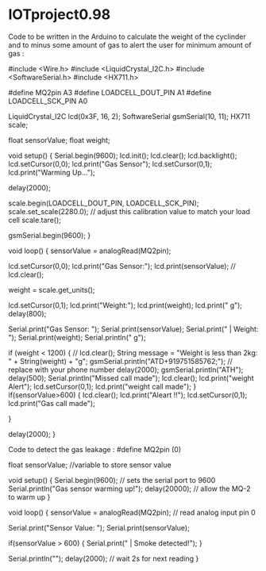# IOTproject0.98
Code to be written in the Arduino to calculate the weight of the cyclinder and to minus some amount of gas to alert the user for minimum amount of gas :

#include <Wire.h>
#include <LiquidCrystal_I2C.h>
#include <SoftwareSerial.h>
#include <HX711.h>

#define MQ2pin A3
#define LOADCELL_DOUT_PIN A1
#define LOADCELL_SCK_PIN A0

LiquidCrystal_I2C lcd(0x3F, 16, 2);
SoftwareSerial gsmSerial(10, 11);
HX711 scale;

float sensorValue;
float weight;

void setup() {
  Serial.begin(9600);
  lcd.init();
  lcd.clear();
  lcd.backlight();
  lcd.setCursor(0,0);
  lcd.print("Gas Sensor");
  lcd.setCursor(0,1);
  lcd.print("Warming Up...");

  delay(2000);

  scale.begin(LOADCELL_DOUT_PIN, LOADCELL_SCK_PIN);
  scale.set_scale(2280.0); // adjust this calibration value to match your load cell
  scale.tare();

  gsmSerial.begin(9600);
}

void loop() {
  sensorValue = analogRead(MQ2pin);

  lcd.setCursor(0,0);
  lcd.print("Gas Sensor:");
  lcd.print(sensorValue);
  // lcd.clear();

  weight = scale.get_units();

  lcd.setCursor(0,1);
  lcd.print("Weight:");
  lcd.print(weight);
  lcd.print(" g");
  delay(800);

  Serial.print("Gas Sensor: ");
  Serial.print(sensorValue);
  Serial.print(" | Weight: ");
  Serial.print(weight);
  Serial.println(" g");

  if (weight < 1200) {
    // lcd.clear();
    String message = "Weight is less than 2kg: " + String(weight) + "g";
    gsmSerial.println("ATD+919751585762;"); // replace with your phone number
    delay(2000);
    gsmSerial.println("ATH");
    delay(500);
    Serial.println("Missed call made");
    lcd.clear();
    lcd.print("weight Alert");
    lcd.setCursor(0,1);
    lcd.print("weight call made");
  }
  if(sensorValue>600)
  {
    lcd.clear();
    lcd.print("Aleart !!");
    lcd.setCursor(0,1);
    lcd.print("Gas call made");


  }

  delay(2000);
}

Code to detect the gas leakage :
#define MQ2pin (0)

float sensorValue;  //variable to store sensor value

void setup()
{
  Serial.begin(9600); // sets the serial port to 9600
  Serial.println("Gas sensor warming up!");
  delay(20000); // allow the MQ-2 to warm up
}

void loop()
{
  sensorValue = analogRead(MQ2pin); // read analog input pin 0
  
  Serial.print("Sensor Value: ");
  Serial.print(sensorValue);
  
  if(sensorValue > 600)
  {
    Serial.print(" | Smoke detected!");
  }
  
  Serial.println("");
  delay(2000); // wait 2s for next reading
}

